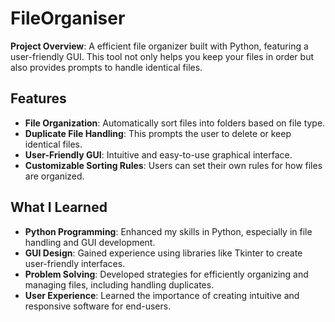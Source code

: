 # FileOrganiser

**Project Overview**:
A efficient file organizer built with Python, featuring a user-friendly GUI. This tool not only helps you keep your files in order but also provides prompts to handle identical files.

## Features
- **File Organization**: Automatically sort files into folders based on file type.
- **Duplicate File Handling**: This prompts the user to delete or keep identical files.
- **User-Friendly GUI**: Intuitive and easy-to-use graphical interface.
- **Customizable Sorting Rules**: Users can set their own rules for how files are organized.

## What I Learned
- **Python Programming**: Enhanced my skills in Python, especially in file handling and GUI development.
- **GUI Design**: Gained experience using libraries like Tkinter to create user-friendly interfaces.
- **Problem Solving**: Developed strategies for efficiently organizing and managing files, including handling duplicates.
- **User Experience**: Learned the importance of creating intuitive and responsive software for end-users.
